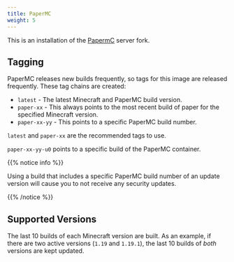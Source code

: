```yaml
---
title: PaperMC
weight: 5
---
```


This is an installation of the [PapermC](https://papermc.io/) server fork.

## Tagging

PaperMC releases new builds frequently, so tags for this image are released
frequently.  These tag chains are created:

* `latest` - The latest Minecraft and PaperMC build version.
* `paper-xx` - This always points to the most recent build of paper for the
  specified Minecraft version.
* `paper-xx-yy` - This points to a specific PaperMC build number.

`latest` and `paper-xx` are the recommended tags to use.

`paper-xx-yy-u0` points to a specific build of the PaperMC container.

{{% notice info %}}

Using a build that includes a specific PaperMC build number of an update version
will cause you to not receive any security updates.

{{% /notice %}}

## Supported Versions

The last 10 builds of each Minecraft version are built.  As an example, if there
are two active versions (`1.19` and `1.19.1`), the last 10 builds of _both_
versions are kept updated.
